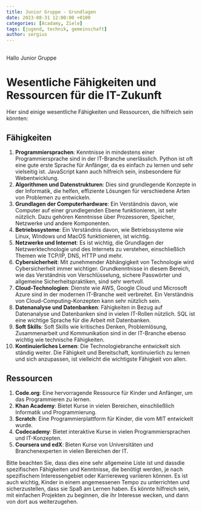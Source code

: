 ```yaml
---
title: Junior Gruppe - Grundlagen
date: 2023-08-31 12:00:00 +0100
categories: [Acadamy, Ziele]
tags: [jugend, technik, gemeinschaft]
author: sergius
---
```


##
Hallo Junior Gruppe

# Wesentliche Fähigkeiten und Ressourcen für die IT-Zukunft

Hier sind einige wesentliche Fähigkeiten und Ressourcen, die hilfreich sein könnten:

## Fähigkeiten

1. **Programmiersprachen**: Kenntnisse in mindestens einer Programmiersprache sind in der IT-Branche unerlässlich. Python ist oft eine gute erste Sprache für Anfänger, da es einfach zu lernen und sehr vielseitig ist. JavaScript kann auch hilfreich sein, insbesondere für Webentwicklung.
2. **Algorithmen und Datenstrukturen**: Dies sind grundlegende Konzepte in der Informatik, die helfen, effiziente Lösungen für verschiedene Arten von Problemen zu entwickeln.
3. **Grundlagen der Computerhardware**: Ein Verständnis davon, wie Computer auf einer grundlegenden Ebene funktionieren, ist sehr nützlich. Dazu gehören Kenntnisse über Prozessoren, Speicher, Netzwerke und andere Komponenten.
4. **Betriebssysteme**: Ein Verständnis davon, wie Betriebssysteme wie Linux, Windows und MacOS funktionieren, ist wichtig.
5. **Netzwerke und Internet**: Es ist wichtig, die Grundlagen der Netzwerktechnologie und des Internets zu verstehen, einschließlich Themen wie TCP/IP, DNS, HTTP und mehr.
6. **Cybersicherheit**: Mit zunehmender Abhängigkeit von Technologie wird Cybersicherheit immer wichtiger. Grundkenntnisse in diesem Bereich, wie das Verständnis von Verschlüsselung, sichere Passwörter und allgemeine Sicherheitspraktiken, sind sehr wertvoll.
7. **Cloud-Technologien**: Dienste wie AWS, Google Cloud und Microsoft Azure sind in der modernen IT-Branche weit verbreitet. Ein Verständnis von Cloud-Computing-Konzepten kann sehr nützlich sein.
8. **Datenanalyse und Datenbanken**: Fähigkeiten in Bezug auf Datenanalyse und Datenbanken sind in vielen IT-Rollen nützlich. SQL ist eine wichtige Sprache für die Arbeit mit Datenbanken.
9. **Soft Skills**: Soft Skills wie kritisches Denken, Problemlösung, Zusammenarbeit und Kommunikation sind in der IT-Branche ebenso wichtig wie technische Fähigkeiten.
10. **Kontinuierliches Lernen**: Die Technologiebranche entwickelt sich ständig weiter. Die Fähigkeit und Bereitschaft, kontinuierlich zu lernen und sich anzupassen, ist vielleicht die wichtigste Fähigkeit von allen.

## Ressourcen

1. **Code.org**: Eine hervorragende Ressource für Kinder und Anfänger, um das Programmieren zu lernen.
2. **Khan Academy**: Bietet Kurse in vielen Bereichen, einschließlich Informatik und Programmierung.
3. **Scratch**: Eine Programmierplattform für Kinder, die vom MIT entwickelt wurde.
4. **Codecademy**: Bietet interaktive Kurse in vielen Programmiersprachen und IT-Konzepten.
5. **Coursera und edX**: Bieten Kurse von Universitäten und Branchenexperten in vielen Bereichen der IT.

Bitte beachten Sie, dass dies eine sehr allgemeine Liste ist und dassdie spezifischen Fähigkeiten und Kenntnisse, die benötigt werden, je nach spezifischem Interessengebiet oder Karriereweg variieren können. Es ist auch wichtig, Kinder in einem angemessenen Tempo zu unterrichten und sicherzustellen, dass sie Spaß am Lernen haben. Es könnte hilfreich sein, mit einfachen Projekten zu beginnen, die ihr Interesse wecken, und dann von dort aus weiterzugehen.
